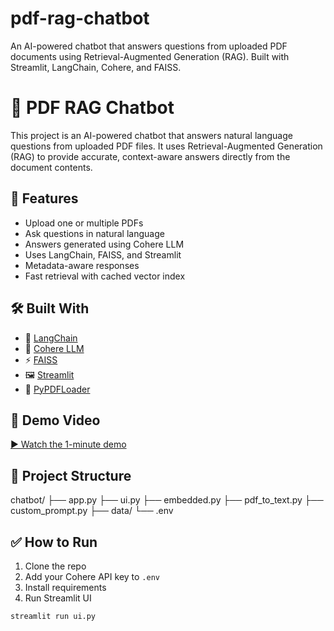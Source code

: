 # pdf-rag-chatbot
An AI-powered chatbot that answers questions from uploaded PDF documents using Retrieval-Augmented Generation (RAG). Built with Streamlit, LangChain, Cohere, and FAISS.
# 📄 PDF RAG Chatbot

This project is an AI-powered chatbot that answers natural language questions from uploaded PDF files. It uses Retrieval-Augmented Generation (RAG) to provide accurate, context-aware answers directly from the document contents.

## 🚀 Features

- Upload one or multiple PDFs
- Ask questions in natural language
- Answers generated using Cohere LLM
- Uses LangChain, FAISS, and Streamlit
- Metadata-aware responses
- Fast retrieval with cached vector index

## 🛠️ Built With

- 🧠 [LangChain](https://www.langchain.com/)
- 💬 [Cohere LLM](https://cohere.com/)
- ⚡ [FAISS](https://github.com/facebookresearch/faiss)
- 🖼️ [Streamlit](https://streamlit.io/)
- 📄 [PyPDFLoader](https://docs.langchain.com/docs/modules/data_connection/document_loaders/pdf)

## 🎥 Demo Video

[▶️ Watch the 1-minute demo](https://www.loom.com/share/5a2b36f808d94554b3478ca622de7832?sid=66bea12f-cdc4-4864-be6d-e9b2952a5c90) 


## 📂 Project Structure
chatbot/
├── app.py
├── ui.py
├── embedded.py
├── pdf_to_text.py
├── custom_prompt.py
├── data/
└── .env


## ✅ How to Run

1. Clone the repo
2. Add your Cohere API key to `.env`
3. Install requirements
4. Run Streamlit UI

```bash
streamlit run ui.py


